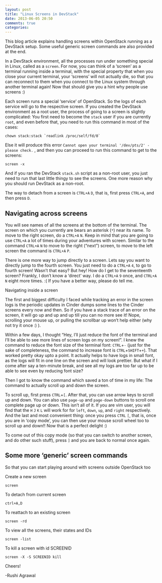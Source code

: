 ```yaml
---
layout: post
title: "Linux Screens in DevStack"
date: 2013-06-05 20:50
comments: true
categories: 
---
```


This blog article explains handling screens within OpenStack running as a DevStack setup. Some useful generic screen commands are also provided at the end.

<!--more-->

In a DevStack environment, all the processes run under something special in Linux, called as a `screen`. For now, you can think of a ‘screen’ as a terminal running inside a terminal, with the special property that when you close your current terminal, your ‘screens’ will not actually die, so that you can reconnect to them when you connect to the Linux system through another terminal again! Now that should give you a hint why people use screens :)

Each screen runs a special ‘service’ of OpenStack. So the logs of each service will go to the respective screen. If you created the DevStack environment as a root user, the process of going to a screen is slightly complicated: You first need to become the `stack` user if you are currently `root`, and even before that, you need to run this command in most of the cases:

```
chown stack:stack `readlink /proc/self/fd/0`
```
Else it will produce this error `Cannot open your terminal '/dev/pts/2' - please check.` , and then you can proceed to run this command to get to the screens:

```
screen -x
```
And if you ran the DevStack `stack.sh` script as a non-root user, you just need to run that last little thingy to see the screens. One more reason why you should run DevStack as a non-root.

The way to detach from a screen is `CTRL+A` `D`, that is, first press `CTRL+A`, and then press `D`.

## Navigating across screens

You will see names of all the screens at the bottom of the terminal. The screen on which you currently are bears an asterisk (`*`) near its name. To move to the right screen, do a `CTRL+A` `N`. Keep in mind that you are going to use `CTRL+A` a lot of times during your adventures with screen. Similar to the command `CTRL+A` `N` to move to the right (“next”) screen, to move to the left screen the command is `CTRL+A` `P`.

There is one more way to jump directly to a screen. Lets say you want to directly jump to the fourth screen. You just need to do a `CTRL+A` `4`, to go to fourth screen! Wasn’t that easy? But hey! How do I get to the seventeenth screen? Frankly, I don’t know a ‘direct’ way. I do a `CTRL+A` `9` once, and `CTRL+A` `N` eight more times. :( If you have a better way, please do tell me.

Navigating inside a screen

The first and biggest difficulty I faced while tracking an error in the screen logs is the periodic updates in Cinder dumps some lines to the Cinder screens every now and then. So if you have a stack trace of an error on the screen, it will go up and up and up till you can no more see it! Nope, scrolling your mouse up, or pulling the scrollbar up won’t help either (why not try it once :) ).

Within a few days, I thought “Hey, I’ll just reduce the font of the terminal and I’ll be able to see more lines of screen logs on my screen!”. I knew the command to reduce the font size of the terminal font: `CTRL`+`-` (just for the sake of completeness, the command to increase font is `CTRL`+`SHIFT`+`+`). That worked pretty okay upto a point. It actually helps to have logs in small font, as the logs will fit in one line on the screen and will look prettier. But what if I come after say a ten-minute break, and see all my logs are too far up to be able to see even by reducing font size?

Then I got to know the command which saved a ton of time in my life: The command to actually scroll up and down the screen.

To scroll up, first press `CTRL`+`[`. After that, you can use arrow keys to scroll up and down. You can also use `page-up` and `page-down` buttons to scroll one complete page up or down. This isn’t all of it. If you are vim user, you will find that the `H` `J` `K` `L` will work for for `left`, `down`, `up`, and `right` respectively. And the last and most convenient thing: once you press `CTRL` `[`, that is, once you are in ‘copy mode’, you can then use your mouse scroll wheel too to scroll up and down!! Now that is a perfect delight :)

To come out of this copy mode (so that you can switch to another screen, and do other such stuff), press `]` and you are back to normal once again.

## Some more ‘generic’ screen commands

So that you can start playing around with screens outside OpenStack too

Create a new screen

```
screen
```
To detach from current screen

```
ctrl+A,D
```
To reattach to an existing screen

```
screen -rd
```
To view all the screens, their states and IDs

```
screen -list
```
To kill a screen with id SCREENID

```
screen -X -S SCREENID kill
```


Cheers!

-Rushi Agrawal

